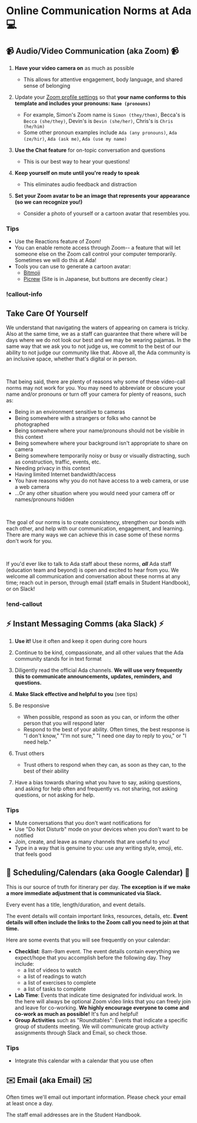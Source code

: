 # Online Communication Norms at Ada 💻

## 📹 Audio/Video Communication (aka Zoom) 📹

1. **Have your video camera on** as much as possible

   - This allows for attentive engagement, body language, and shared sense of belonging

1. Update your [Zoom profile settings](https://us02web.zoom.us/profile) so that **your name conforms to this template and includes your pronouns: `Name (pronouns)`**

   - For example, Simon's Zoom name is `Simon (they/them)`, Becca's is `Becca (she/they)`, Devin's is `Devin (she/her)`, Chris's is `Chris (he/him)`
   - Some other pronoun examples include `Ada (any pronouns)`, `Ada (ze/hir)`, `Ada (ask me)`, `Ada (use my name)`

1. **Use the Chat feature** for on-topic conversation and questions

   - This is our best way to hear your questions!

1. **Keep yourself on mute until you're ready to speak**

   - This eliminates audio feedback and distraction

1. **Set your Zoom avatar to be an image that represents your appearance (so we can recognize you!)**
   - Consider a photo of yourself or a cartoon avatar that resembles you.

### Tips

- Use the Reactions feature of Zoom!
- You can enable remote access through Zoom-- a feature that will let someone else on the Zoom call control your computer temporarily. Sometimes we will do this at Ada!
- Tools you can use to generate a cartoon avatar:
  - [Bitmoji](https://www.bitmoji.com/)
  - [Picrew](https://picrew.me/) (Site is in Japanese, but buttons are decently clear.)

### !callout-info

## Take Care Of Yourself

We understand that navigating the waters of appearing on camera is tricky. Also at the same time, we as a staff can guarantee that there where will be days where we do not look our best and we may be wearing pajamas. In the same way that we ask you to not judge us, we commit to the best of our ability to not judge our community like that. Above all, the Ada community is an inclusive space, whether that's digital or in person.

<br>

That being said, there are plenty of reasons why some of these video-call norms may not work for you. You may need to abbreviate or obscure your name and/or pronouns or turn off your camera for plenty of reasons, such as:

- Being in an environment sensitive to cameras
- Being somewhere with a strangers or folks who cannot be photographed
- Being somewhere where your name/pronouns should not be visible in this context
- Being somewhere where your background isn't appropriate to share on camera
- Being somewhere temporarily noisy or busy or visually distracting, such as construction, traffic, events, etc.
- Needing privacy in this context
- Having limited Internet bandwidth/access
- You have reasons why you do not have access to a web camera, or use a web camera
- ...Or any other situation where you would need your camera off or names/pronouns hidden

<br>

The goal of our norms is to create consistency, strengthen our bonds with each other, and help with our communication, engagement, and learning. There are many ways we can achieve this in case some of these norms don't work for you.

<br>

If you'd ever like to talk to Ada staff about these norms, _**all**_ Ada staff (education team and beyond) is open and excited to hear from you. We welcome all communication and conversation about these norms at any time; reach out in person, through email (staff emails in Student Handbook), or on Slack!

### !end-callout

## ⚡ Instant Messaging Comms (aka Slack) ⚡

1. **Use it!** Use it often and keep it open during core hours

1. Continue to be kind, compassionate, and all other values that the Ada community stands for in text format

1. Diligently read the official Ada channels. **We will use very frequently this to communicate announcements, updates, reminders, and questions.**

1. **Make Slack effective and helpful to you** (see tips)

1. Be responsive

   - When possible, respond as soon as you can, or inform the other person that you will respond later
   - Respond to the best of your ability. Often times, the best response is "I don't know," "I'm not sure," "I need one day to reply to you," or "I need help."

1. Trust others

   - Trust others to respond when they can, as soon as they can, to the best of their ability

1. Have a bias towards sharing what you have to say, asking questions, and asking for help often and frequently vs. not sharing, not asking questions, or not asking for help.

### Tips

- Mute conversations that you don't want notifications for
- Use "Do Not Disturb" mode on your devices when you don't want to be notified
- Join, create, and leave as many channels that are useful to you!
- Type in a way that is genuine to you: use any writing style, emoji, etc. that feels good

## 📅 Scheduling/Calendars (aka Google Calendar) 📅

This is our source of truth for itinerary per day. **The exception is if we make a more immediate adjustment that is communicated via Slack.**

Every event has a title, length/duration, and event details.

The event details will contain important links, resources, details, etc. **Event details will often include the links to the Zoom call you need to join at that time.**

Here are some events that you will see frequently on your calendar:

- **Checklist**: 8am-9am event. The event details contain everything we expect/hope that you accomplish before the following day. They include:
  - a list of videos to watch
  - a list of readings to watch
  - a list of exercises to complete
  - a list of tasks to complete
- **Lab Time**: Events that indicate time designated for individual work. In the here will always be optional Zoom video links that you can freely join and leave for co-working. **We highly encourage everyone to come and co-work as much as possible!** It's fun and helpful!
- **Group Activities** such as "Roundtables": Events that indicate a specific group of students meeting. We will communicate group activity assignments through Slack and Email, so check those.

### Tips

- Integrate this calendar with a calendar that you use often

## ✉️ Email (aka Email) ✉️

Often times we'll email out important information. Please check your email at least once a day.

The staff email addresses are in the Student Handbook.